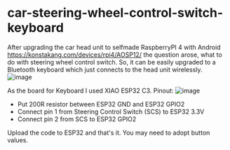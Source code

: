 # car-steering-wheel-control-switch-keyboard

After upgrading the car head unit to selfmade RaspberryPI 4 with Android https://konstakang.com/devices/rpi4/AOSP12/ the question arose, what to do with steering wheel control switch.
So, it can be easily upgraded to a Bluetooth keyboard which just connects to the head unit wirelessly.
![image](https://github.com/usatenko/car-steering-wheel-control-switch-keyboard/assets/1710344/754fe04e-78db-49d1-b514-91ca1a498978)

As the board for Keyboard I used XIAO ESP32 C3.
Pinout:
![image](https://github.com/usatenko/car-steering-wheel-control-switch-keyboard/assets/1710344/e59508d7-a8f8-4d87-8ddb-68d651c60d5f)
- Put 200R resistor between ESP32 GND and ESP32 GPIO2
- Connect pin 1 from Steering Control Switch (SCS) to ESP32 3.3V
- Connect pin 2 from SCS to ESP32 GPIO2

Upload the code to ESP32 and that's it.
You may need to adopt button values.
